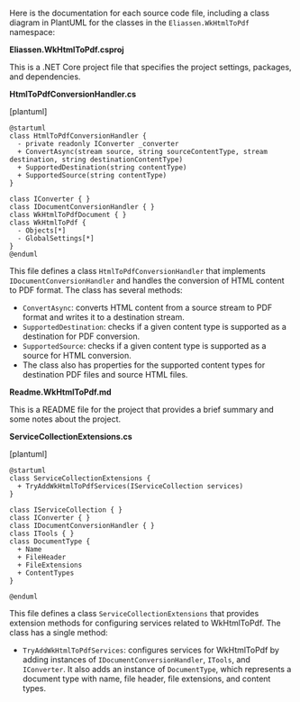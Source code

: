 Here is the documentation for each source code file, including a class diagram in PlantUML for the classes in the `Eliassen.WkHtmlToPdf` namespace:

**Eliassen.WkHtmlToPdf.csproj**

This is a .NET Core project file that specifies the project settings, packages, and dependencies.

**HtmlToPdfConversionHandler.cs**

[plantuml]
```
@startuml
class HtmlToPdfConversionHandler {
  - private readonly IConverter _converter
  + ConvertAsync(stream source, string sourceContentType, stream destination, string destinationContentType)
  + SupportedDestination(string contentType)
  + SupportedSource(string contentType)
}

class IConverter { }
class IDocumentConversionHandler { }
class WkHtmlToPdfDocument { }
class WkHtmlToPdf {
  - Objects[*]
  - GlobalSettings[*]
}
@enduml
```

This file defines a class `HtmlToPdfConversionHandler` that implements `IDocumentConversionHandler` and handles the conversion of HTML content to PDF format. The class has several methods:

* `ConvertAsync`: converts HTML content from a source stream to PDF format and writes it to a destination stream.
* `SupportedDestination`: checks if a given content type is supported as a destination for PDF conversion.
* `SupportedSource`: checks if a given content type is supported as a source for HTML conversion.
* The class also has properties for the supported content types for destination PDF files and source HTML files.

**Readme.WkHtmlToPdf.md**

This is a README file for the project that provides a brief summary and some notes about the project.

**ServiceCollectionExtensions.cs**

[plantuml]
```
@startuml
class ServiceCollectionExtensions {
  + TryAddWkHtmlToPdfServices(IServiceCollection services)
}

class IServiceCollection { }
class IConverter { }
class IDocumentConversionHandler { }
class ITools { }
class DocumentType {
  + Name
  + FileHeader
  + FileExtensions
  + ContentTypes
}

@enduml
```

This file defines a class `ServiceCollectionExtensions` that provides extension methods for configuring services related to WkHtmlToPdf. The class has a single method:

* `TryAddWkHtmlToPdfServices`: configures services for WkHtmlToPdf by adding instances of `IDocumentConversionHandler`, `ITools`, and `IConverter`. It also adds an instance of `DocumentType`, which represents a document type with name, file header, file extensions, and content types.